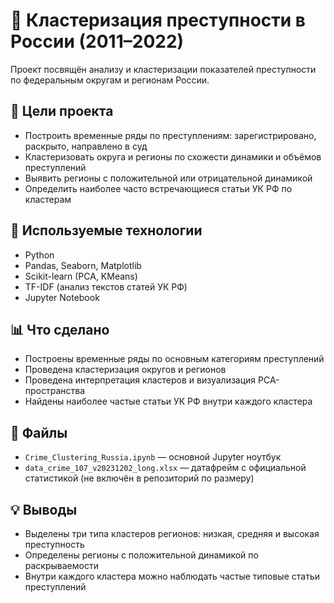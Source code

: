 
# 🚨 Кластеризация преступности в России (2011–2022)

Проект посвящён анализу и кластеризации показателей преступности по федеральным округам и регионам России.

## 📌 Цели проекта

- Построить временные ряды по преступлениям: зарегистрировано, раскрыто, направлено в суд
- Кластеризовать округа и регионы по схожести динамики и объёмов преступлений
- Выявить регионы с положительной или отрицательной динамикой
- Определить наиболее часто встречающиеся статьи УК РФ по кластерам

## 🧪 Используемые технологии

- Python
- Pandas, Seaborn, Matplotlib
- Scikit-learn (PCA, KMeans)
- TF-IDF (анализ текстов статей УК РФ)
- Jupyter Notebook

## 📊 Что сделано

- Построены временные ряды по основным категориям преступлений
- Проведена кластеризация округов и регионов
- Проведена интерпретация кластеров и визуализация PCA-пространства
- Найдены наиболее частые статьи УК РФ внутри каждого кластера

## 📁 Файлы

- `Crime_Clustering_Russia.ipynb` — основной Jupyter ноутбук
- `data_crime_107_v20231202_long.xlsx` — датафрейм с официальной статистикой (не включён в репозиторий по размеру)

## 💡 Выводы

- Выделены три типа кластеров регионов: низкая, средняя и высокая преступность
- Определены регионы с положительной динамикой по раскрываемости
- Внутри каждого кластера можно наблюдать частые типовые статьи преступлений

